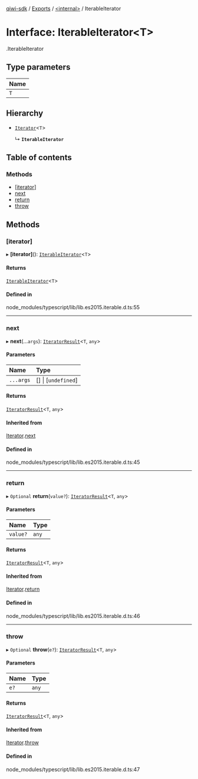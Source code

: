 [qiwi-sdk](../README.md) / [Exports](../modules.md) / [<internal\>](../modules/internal_.md) / IterableIterator

# Interface: IterableIterator<T\>

[<internal>](../modules/internal_.md).IterableIterator

## Type parameters

| Name |
| :------ |
| `T` |

## Hierarchy

- [`Iterator`](internal_.Iterator.md)<`T`\>

  ↳ **`IterableIterator`**

## Table of contents

### Methods

- [[iterator]](internal_.IterableIterator.md#[iterator])
- [next](internal_.IterableIterator.md#next)
- [return](internal_.IterableIterator.md#return)
- [throw](internal_.IterableIterator.md#throw)

## Methods

### [iterator]

▸ **[iterator]**(): [`IterableIterator`](internal_.IterableIterator.md)<`T`\>

#### Returns

[`IterableIterator`](internal_.IterableIterator.md)<`T`\>

#### Defined in

node_modules/typescript/lib/lib.es2015.iterable.d.ts:55

___

### next

▸ **next**(...`args`): [`IteratorResult`](../modules/internal_.md#iteratorresult)<`T`, `any`\>

#### Parameters

| Name | Type |
| :------ | :------ |
| `...args` | [] \| [`undefined`] |

#### Returns

[`IteratorResult`](../modules/internal_.md#iteratorresult)<`T`, `any`\>

#### Inherited from

[Iterator](internal_.Iterator.md).[next](internal_.Iterator.md#next)

#### Defined in

node_modules/typescript/lib/lib.es2015.iterable.d.ts:45

___

### return

▸ `Optional` **return**(`value?`): [`IteratorResult`](../modules/internal_.md#iteratorresult)<`T`, `any`\>

#### Parameters

| Name | Type |
| :------ | :------ |
| `value?` | `any` |

#### Returns

[`IteratorResult`](../modules/internal_.md#iteratorresult)<`T`, `any`\>

#### Inherited from

[Iterator](internal_.Iterator.md).[return](internal_.Iterator.md#return)

#### Defined in

node_modules/typescript/lib/lib.es2015.iterable.d.ts:46

___

### throw

▸ `Optional` **throw**(`e?`): [`IteratorResult`](../modules/internal_.md#iteratorresult)<`T`, `any`\>

#### Parameters

| Name | Type |
| :------ | :------ |
| `e?` | `any` |

#### Returns

[`IteratorResult`](../modules/internal_.md#iteratorresult)<`T`, `any`\>

#### Inherited from

[Iterator](internal_.Iterator.md).[throw](internal_.Iterator.md#throw)

#### Defined in

node_modules/typescript/lib/lib.es2015.iterable.d.ts:47
